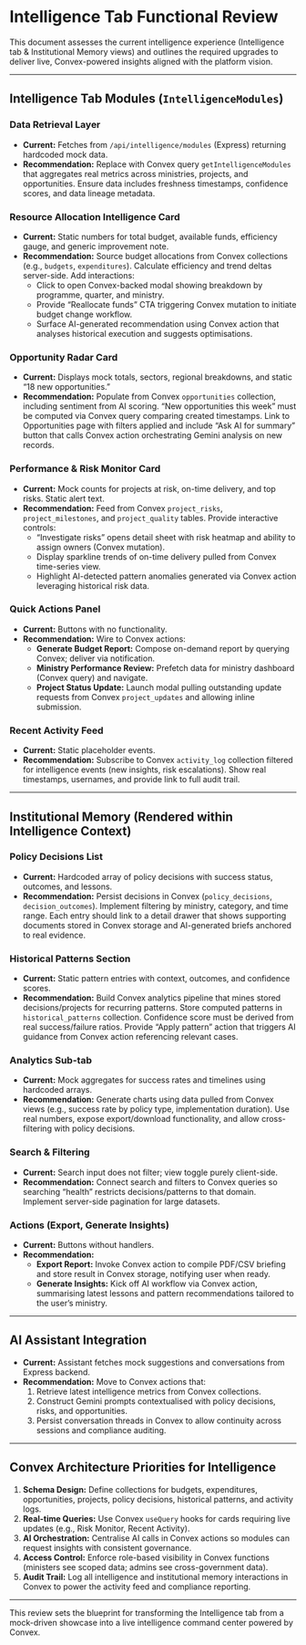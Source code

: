 # Intelligence Tab Functional Review

This document assesses the current intelligence experience (Intelligence tab & Institutional Memory views) and outlines the required upgrades to deliver live, Convex-powered insights aligned with the platform vision.

---

## Intelligence Tab Modules (`IntelligenceModules`)

### Data Retrieval Layer
- **Current:** Fetches from `/api/intelligence/modules` (Express) returning hardcoded mock data.
- **Recommendation:** Replace with Convex query `getIntelligenceModules` that aggregates real metrics across ministries, projects, and opportunities. Ensure data includes freshness timestamps, confidence scores, and data lineage metadata.

### Resource Allocation Intelligence Card
- **Current:** Static numbers for total budget, available funds, efficiency gauge, and generic improvement note.
- **Recommendation:** Source budget allocations from Convex collections (e.g., `budgets`, `expenditures`). Calculate efficiency and trend deltas server-side. Add interactions:
  - Click to open Convex-backed modal showing breakdown by programme, quarter, and ministry.
  - Provide “Reallocate funds” CTA triggering Convex mutation to initiate budget change workflow.
  - Surface AI-generated recommendation using Convex action that analyses historical execution and suggests optimisations.

### Opportunity Radar Card
- **Current:** Displays mock totals, sectors, regional breakdowns, and static “18 new opportunities.”
- **Recommendation:** Populate from Convex `opportunities` collection, including sentiment from AI scoring. “New opportunities this week” must be computed via Convex query comparing created timestamps. Link to Opportunities page with filters applied and include “Ask AI for summary” button that calls Convex action orchestrating Gemini analysis on new records.

### Performance & Risk Monitor Card
- **Current:** Mock counts for projects at risk, on-time delivery, and top risks. Static alert text.
- **Recommendation:** Feed from Convex `project_risks`, `project_milestones`, and `project_quality` tables. Provide interactive controls:
  - “Investigate risks” opens detail sheet with risk heatmap and ability to assign owners (Convex mutation).
  - Display sparkline trends of on-time delivery pulled from Convex time-series view.
  - Highlight AI-detected pattern anomalies generated via Convex action leveraging historical risk data.

### Quick Actions Panel
- **Current:** Buttons with no functionality.
- **Recommendation:** Wire to Convex actions:
  - **Generate Budget Report:** Compose on-demand report by querying Convex; deliver via notification.
  - **Ministry Performance Review:** Prefetch data for ministry dashboard (Convex query) and navigate.
  - **Project Status Update:** Launch modal pulling outstanding update requests from Convex `project_updates` and allowing inline submission.

### Recent Activity Feed
- **Current:** Static placeholder events.
- **Recommendation:** Subscribe to Convex `activity_log` collection filtered for intelligence events (new insights, risk escalations). Show real timestamps, usernames, and provide link to full audit trail.

---

## Institutional Memory (Rendered within Intelligence Context)

### Policy Decisions List
- **Current:** Hardcoded array of policy decisions with success status, outcomes, and lessons.
- **Recommendation:** Persist decisions in Convex (`policy_decisions`, `decision_outcomes`). Implement filtering by ministry, category, and time range. Each entry should link to a detail drawer that shows supporting documents stored in Convex storage and AI-generated briefs anchored to real evidence.

### Historical Patterns Section
- **Current:** Static pattern entries with context, outcomes, and confidence scores.
- **Recommendation:** Build Convex analytics pipeline that mines stored decisions/projects for recurring patterns. Store computed patterns in `historical_patterns` collection. Confidence score must be derived from real success/failure ratios. Provide “Apply pattern” action that triggers AI guidance from Convex action referencing relevant cases.

### Analytics Sub-tab
- **Current:** Mock aggregates for success rates and timelines using hardcoded arrays.
- **Recommendation:** Generate charts using data pulled from Convex views (e.g., success rate by policy type, implementation duration). Use real numbers, expose export/download functionality, and allow cross-filtering with policy decisions.

### Search & Filtering
- **Current:** Search input does not filter; view toggle purely client-side.
- **Recommendation:** Connect search and filters to Convex queries so searching “health” restricts decisions/patterns to that domain. Implement server-side pagination for large datasets.

### Actions (Export, Generate Insights)
- **Current:** Buttons without handlers.
- **Recommendation:**
  - **Export Report:** Invoke Convex action to compile PDF/CSV briefing and store result in Convex storage, notifying user when ready.
  - **Generate Insights:** Kick off AI workflow via Convex action, summarising latest lessons and pattern recommendations tailored to the user’s ministry.

---

## AI Assistant Integration
- **Current:** Assistant fetches mock suggestions and conversations from Express backend.
- **Recommendation:** Move to Convex actions that:
  1. Retrieve latest intelligence metrics from Convex collections.
  2. Construct Gemini prompts contextualised with policy decisions, risks, and opportunities.
  3. Persist conversation threads in Convex to allow continuity across sessions and compliance auditing.

---

## Convex Architecture Priorities for Intelligence
1. **Schema Design:** Define collections for budgets, expenditures, opportunities, projects, policy decisions, historical patterns, and activity logs.
2. **Real-time Queries:** Use Convex `useQuery` hooks for cards requiring live updates (e.g., Risk Monitor, Recent Activity).
3. **AI Orchestration:** Centralise AI calls in Convex actions so modules can request insights with consistent governance.
4. **Access Control:** Enforce role-based visibility in Convex functions (ministers see scoped data; admins see cross-government data).
5. **Audit Trail:** Log all intelligence and institutional memory interactions in Convex to power the activity feed and compliance reporting.

---

This review sets the blueprint for transforming the Intelligence tab from a mock-driven showcase into a live intelligence command center powered by Convex.



